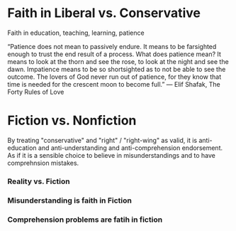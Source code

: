 # Faith in Liberal vs. Conservative

Faith in education, teaching, learning, patience

“Patience does not mean to passively endure. It means to be farsighted enough to trust the end result of a process. What does patience mean? It means to look at the thorn and see the rose, to look at the night and see the dawn. Impatience means to be so shortsighted as to not be able to see the outcome. The lovers of God never run out of patience, for they know that time is needed for the crescent moon to become full.”
― Elif Shafak, The Forty Rules of Love

# Fiction vs. Nonfiction

By treating "conservative" and "right" / "right-wing" as valid, it is anti-education and anti-understanding and anti-comprehension endorsement. As if it is a sensible choice to believe in misunderstandings and to have comprehnsion mistakes.


### Reality vs. Fiction

### Misunderstanding is faith in Fiction

### Comprehension problems are fatih in fiction

